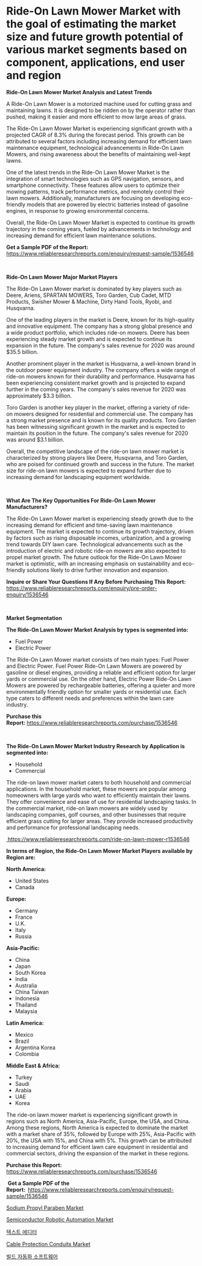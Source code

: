 <p><h1>Ride-On Lawn Mower Market with the goal of estimating the market size and future growth potential of various market segments based on component, applications, end user and region</h1></p><p><strong>Ride-On Lawn Mower Market Analysis and Latest Trends</strong></p>
<p><p>A Ride-On Lawn Mower is a motorized machine used for cutting grass and maintaining lawns. It is designed to be ridden on by the operator rather than pushed, making it easier and more efficient to mow large areas of grass.</p><p>The Ride-On Lawn Mower Market is experiencing significant growth with a projected CAGR of 8.3% during the forecast period. This growth can be attributed to several factors including increasing demand for efficient lawn maintenance equipment, technological advancements in Ride-On Lawn Mowers, and rising awareness about the benefits of maintaining well-kept lawns.</p><p>One of the latest trends in the Ride-On Lawn Mower Market is the integration of smart technologies such as GPS navigation, sensors, and smartphone connectivity. These features allow users to optimize their mowing patterns, track performance metrics, and remotely control their lawn mowers. Additionally, manufacturers are focusing on developing eco-friendly models that are powered by electric batteries instead of gasoline engines, in response to growing environmental concerns.</p><p>Overall, the Ride-On Lawn Mower Market is expected to continue its growth trajectory in the coming years, fueled by advancements in technology and increasing demand for efficient lawn maintenance solutions.</p></p>
<p><strong>Get a Sample PDF of the Report:&nbsp;</strong> <a href="https://www.reliableresearchreports.com/enquiry/request-sample/1536546">https://www.reliableresearchreports.com/enquiry/request-sample/1536546</a></p>
<p>&nbsp;</p>
<p><strong>Ride-On Lawn Mower Major Market Players</strong></p>
<p><p>The Ride-On Lawn Mower market is dominated by key players such as Deere, Ariens, SPARTAN MOWERS, Toro Garden, Cub Cadet, MTD Products, Swisher Mower & Machine, Dirty Hand Tools, Ryobi, and Husqvarna. </p><p>One of the leading players in the market is Deere, known for its high-quality and innovative equipment. The company has a strong global presence and a wide product portfolio, which includes ride-on mowers. Deere has been experiencing steady market growth and is expected to continue its expansion in the future. The company's sales revenue for 2020 was around $35.5 billion.</p><p>Another prominent player in the market is Husqvarna, a well-known brand in the outdoor power equipment industry. The company offers a wide range of ride-on mowers known for their durability and performance. Husqvarna has been experiencing consistent market growth and is projected to expand further in the coming years. The company's sales revenue for 2020 was approximately $3.3 billion.</p><p>Toro Garden is another key player in the market, offering a variety of ride-on mowers designed for residential and commercial use. The company has a strong market presence and is known for its quality products. Toro Garden has been witnessing significant growth in the market and is expected to maintain its position in the future. The company's sales revenue for 2020 was around $3.1 billion.</p><p>Overall, the competitive landscape of the ride-on lawn mower market is characterized by strong players like Deere, Husqvarna, and Toro Garden, who are poised for continued growth and success in the future. The market size for ride-on lawn mowers is expected to expand further due to increasing demand for landscaping equipment worldwide.</p></p>
<p>&nbsp;</p>
<p><strong>What Are The Key Opportunities For Ride-On Lawn Mower Manufacturers?</strong></p>
<p><p>The Ride-On Lawn Mower market is experiencing steady growth due to the increasing demand for efficient and time-saving lawn maintenance equipment. The market is expected to continue its growth trajectory, driven by factors such as rising disposable incomes, urbanization, and a growing trend towards DIY lawn care. Technological advancements such as the introduction of electric and robotic ride-on mowers are also expected to propel market growth. The future outlook for the Ride-On Lawn Mower market is optimistic, with an increasing emphasis on sustainability and eco-friendly solutions likely to drive further innovation and expansion.</p></p>
<p><strong>Inquire or Share Your Questions If Any Before Purchasing This Report:</strong> <a href="https://www.reliableresearchreports.com/enquiry/pre-order-enquiry/1536546">https://www.reliableresearchreports.com/enquiry/pre-order-enquiry/1536546</a></p>
<p>&nbsp;</p>
<p><strong>Market Segmentation</strong></p>
<p><strong>The Ride-On Lawn Mower Market Analysis by types is segmented into:</strong></p>
<p><ul><li>Fuel Power</li><li>Electric Power</li></ul></p>
<p><p>The Ride-On Lawn Mower market consists of two main types: Fuel Power and Electric Power. Fuel Power Ride-On Lawn Mowers are powered by gasoline or diesel engines, providing a reliable and efficient option for larger yards or commercial use. On the other hand, Electric Power Ride-On Lawn Mowers are powered by rechargeable batteries, offering a quieter and more environmentally friendly option for smaller yards or residential use. Each type caters to different needs and preferences within the lawn care industry.</p></p>
<p><strong>Purchase this Report:&nbsp;</strong><a href="https://www.reliableresearchreports.com/purchase/1536546">https://www.reliableresearchreports.com/purchase/1536546</a></p>
<p>&nbsp;</p>
<p><strong>The Ride-On Lawn Mower Market Industry Research by Application is segmented into:</strong></p>
<p><ul><li>Household</li><li>Commercial</li></ul></p>
<p><p>The ride-on lawn mower market caters to both household and commercial applications. In the household market, these mowers are popular among homeowners with large yards who want to efficiently maintain their lawns. They offer convenience and ease of use for residential landscaping tasks. In the commercial market, ride-on lawn mowers are widely used by landscaping companies, golf courses, and other businesses that require efficient grass cutting for larger areas. They provide increased productivity and performance for professional landscaping needs.</p></p>
<p><a href="https://www.reliableresearchreports.com/ride-on-lawn-mower-r1536546">&nbsp;https://www.reliableresearchreports.com/ride-on-lawn-mower-r1536546</a></p>
<p><strong>In terms of Region, the Ride-On Lawn Mower Market Players available by Region are:</strong></p>
<p>
    <p> <strong> North America: </strong>
        <ul>
            <li>United States</li>
            <li>Canada</li>
        </ul>
        </p> 
    <p> <strong> Europe: </strong>
        <ul>
            <li>Germany</li>
            <li>France</li>
            <li>U.K.</li>
            <li>Italy</li>
            <li>Russia</li>
        </ul>
        </p> 
    <p> <strong> Asia-Pacific: </strong>
        <ul>
            <li>China</li>
            <li>Japan</li>
            <li>South Korea</li>
            <li>India</li>
            <li>Australia</li>
            <li>China Taiwan</li>
            <li>Indonesia</li>
            <li>Thailand</li>
            <li>Malaysia</li>
        </ul>
        </p> 
    <p> <strong> Latin America: </strong>
        <ul>
            <li>Mexico</li>
            <li>Brazil</li>
            <li>Argentina Korea</li>
            <li>Colombia</li>
        </ul>
        </p> 
    <p> <strong> Middle East & Africa: </strong>
        <ul>
            <li>Turkey</li>
            <li>Saudi</li>
            <li>Arabia</li>
            <li>UAE</li>
            <li>Korea</li>
        </ul>
    </p>
    </p>
<p><p>The ride-on lawn mower market is experiencing significant growth in regions such as North America, Asia-Pacific, Europe, the USA, and China. Among these regions, North America is expected to dominate the market with a market share of 35%, followed by Europe with 25%, Asia-Pacific with 20%, the USA with 15%, and China with 5%. This growth can be attributed to increasing demand for efficient lawn care equipment in residential and commercial sectors, driving the expansion of the market in these regions.</p></p>
<p><strong>Purchase this Report: </strong><a href="https://www.reliableresearchreports.com/purchase/1536546">https://www.reliableresearchreports.com/purchase/1536546</a></p>
<p>&nbsp;<strong>Get a Sample PDF of the Report:&nbsp;&nbsp;</strong><a href="https://www.reliableresearchreports.com/enquiry/request-sample/1536546">https://www.reliableresearchreports.com/enquiry/request-sample/1536546</a></p>
<p><strong></strong></p>
<p><p><a href="https://issuu.com/reportprime-2/docs/sodium-propyl-paraben-market-size-2030.pptx">Sodium Propyl Paraben Market</a></p><p><a href="https://github.com/pjcfca/Market-Research-Report-List-2/blob/main/semiconductor-robotic-automation-market.md">Semiconductor Robotic Automation Market</a></p><p><a href="https://github.com/vs10l4sfg5c/Market-Research-Report-List-1/blob/main/984466037121.md">텍스트 에디터</a></p><p><a href="https://issuu.com/reportprime-2/docs/cable-protection-conduits-market-size-2030.pptx">Cable Protection Conduits Market</a></p><p><a href="https://github.com/Skyleitney456456/Market-Research-Report-List-1/blob/main/525740637122.md">빌드 자동화 소프트웨어</a></p></p>